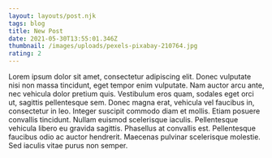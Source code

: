 ```yaml
---
layout: layouts/post.njk
tags: blog
title: New Post
date: 2021-05-30T13:55:01.346Z
thumbnail: /images/uploads/pexels-pixabay-210764.jpg
rating: 2
---
```

<!--StartFragment-->

Lorem ipsum dolor sit amet, consectetur adipiscing elit. Donec vulputate nisi non massa tincidunt, eget tempor enim vulputate. Nam auctor arcu ante, nec vehicula dolor pretium quis. Vestibulum eros quam, sodales eget orci ut, sagittis pellentesque sem. Donec magna erat, vehicula vel faucibus in, consectetur in leo. Integer suscipit commodo diam et mollis. Etiam posuere convallis tincidunt. Nullam euismod scelerisque iaculis. Pellentesque vehicula libero eu gravida sagittis. Phasellus at convallis est. Pellentesque faucibus odio ac auctor hendrerit. Maecenas pulvinar scelerisque molestie. Sed iaculis vitae purus non semper.

<!--EndFragment-->